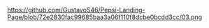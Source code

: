 https://github.com/GustavoS46/Pepsi-Landing-Page/blob/72e2830fac99685baa3a06f110f8dcbe0bcdd3cc/03.png
